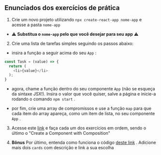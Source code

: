 ## Enunciados dos exercícios de prática

1. Crie um novo projeto utilizando `npx create-react-app nome-app` e acesse a pasta `nome-app`

 - ⚠️ **Substitua o `nome-app` pelo que você desejar para seu app** ⚠️

2. Crie uma lista de tarefas simples seguindo os passos abaixo:

 - insira a função a seguir acima do seu `App` :

~~~js
const Task = (value) => {
  return (
    <li>{value}</li>
  );
}
~~~

 - agora, chame a função dentro do seu componente `App` (não se esqueça da sintaxe JSX!). Insira o valor que você quiser, salve a página e inicie-a rodando o comando `npm start` .

 - por fim, crie uma array de compromissos e use a função `map` para que cada item do array apareça, como um item de lista, no seu componente `App` .

3. Acesse este [link](https://www.freecodecamp.org/learn/front-end-libraries/react/) e faça cada um dos exercícios em ordem, sendo o último o "Create a Component with Composition"

4. **Bônus** Por último, entenda como funciona o código [deste link](https://codepen.io/nathansebhastian/pen/qgOJKe) . Adicione mais dois `cards` com descrição e link a sua escolha